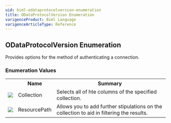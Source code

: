 ```yaml
---
uid: biml-odataprotocolversion-enumeration
title: ODataProtocolVersion Enumeration
varigenceProduct: Biml Language
varigenceArticleType: Reference
---
```


## ODataProtocolVersion Enumeration<div class="LanguageSummary"><div class ="SummaryItem">Provides options for the method of authenticating a connection.</div></div><div class="EnumValueGroup">### Enumeration Values<table id="EnumValue" class="MemberList"><tbody><tr><th class="MemberTypeIconColumnHeader">&nbsp;</th><th class="MemberNameColumnHeader">Name</th><th class="MemberSummaryColumnHeader">Summary</th></tr><tr class="cd0"><td align="center" class="MemberTypeIcon"><img src="enumValue.png"></img></td><td class="MemberName">Collection</td><td class="MemberSummary"><div class ="SummaryItem">Selects all of hte columns of the specified collection.</div></td></tr><tr class="cd1"><td align="center" class="MemberTypeIcon"><img src="enumValue.png"></img></td><td class="MemberName">ResourcePath</td><td class="MemberSummary"><div class ="SummaryItem">Allows you to add further stipulations on the collection to aid in filtering the results.</div></td></tr></tbody></table></div>